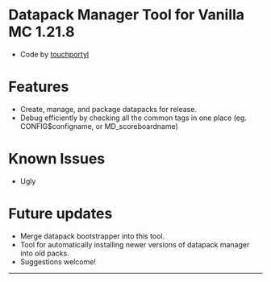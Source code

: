 # Datapack Manager Tool for Vanilla MC 1.21.8
- Code by [touchportyl](https://github.com/touchportyl/)

# Features
- Create, manage, and package datapacks for release.
- Debug efficiently by checking all the common tags in one place (eg. CONFIG$configname, or MD_scoreboardname)

# Known Issues
- Ugly

# Future updates
- Merge datapack bootstrapper into this tool.
- Tool for automatically installing newer versions of datapack manager into old packs.
- Suggestions welcome!


---
